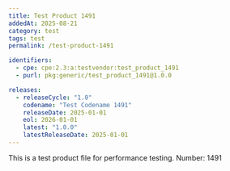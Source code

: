 ```yaml
---
title: Test Product 1491
addedAt: 2025-08-21
category: test
tags: test
permalink: /test-product-1491

identifiers:
  - cpe: cpe:2.3:a:testvendor:test_product_1491
  - purl: pkg:generic/test_product_1491@1.0.0

releases:
  - releaseCycle: "1.0"
    codename: "Test Codename 1491"
    releaseDate: 2025-01-01
    eol: 2026-01-01
    latest: "1.0.0"
    latestReleaseDate: 2025-01-01
---
```


This is a test product file for performance testing. Number: 1491
